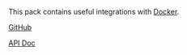 This pack contains useful integrations with [Docker](https://docker.com).

[GitHub][]

[API Doc][api-doc]

[github]: https://github.com/atomist/sdm-pack-docker (GitHub Repository)
[api-doc]: https://atomist.github.io/sdm-pack-docker/ (API Docs)

